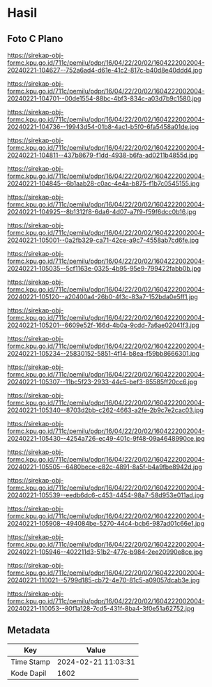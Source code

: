 # Hasil

## Foto C Plano

https://sirekap-obj-formc.kpu.go.id/711c/pemilu/pdpr/16/04/22/20/02/1604222002004-20240221-104627--752a6ad4-d61e-41c2-817c-b40d8e40ddd4.jpg

https://sirekap-obj-formc.kpu.go.id/711c/pemilu/pdpr/16/04/22/20/02/1604222002004-20240221-104701--00de1554-88bc-4bf3-834c-a03d7b9c1580.jpg

https://sirekap-obj-formc.kpu.go.id/711c/pemilu/pdpr/16/04/22/20/02/1604222002004-20240221-104736--19943d54-01b8-4ac1-b5f0-6fa5458a01de.jpg

https://sirekap-obj-formc.kpu.go.id/711c/pemilu/pdpr/16/04/22/20/02/1604222002004-20240221-104811--437b8679-f1dd-4938-b6fa-ad0211b4855d.jpg

https://sirekap-obj-formc.kpu.go.id/711c/pemilu/pdpr/16/04/22/20/02/1604222002004-20240221-104845--6b1aab28-c0ac-4e4a-b875-f1b7c0545155.jpg

https://sirekap-obj-formc.kpu.go.id/711c/pemilu/pdpr/16/04/22/20/02/1604222002004-20240221-104925--8b1312f8-6da6-4d07-a7f9-f59f6dcc0b16.jpg

https://sirekap-obj-formc.kpu.go.id/711c/pemilu/pdpr/16/04/22/20/02/1604222002004-20240221-105001--0a2fb329-ca71-42ce-a9c7-4558ab7cd6fe.jpg

https://sirekap-obj-formc.kpu.go.id/711c/pemilu/pdpr/16/04/22/20/02/1604222002004-20240221-105035--5cf1163e-0325-4b95-95e9-799422fabb0b.jpg

https://sirekap-obj-formc.kpu.go.id/711c/pemilu/pdpr/16/04/22/20/02/1604222002004-20240221-105120--a20400a4-26b0-4f3c-83a7-152bda0e5ff1.jpg

https://sirekap-obj-formc.kpu.go.id/711c/pemilu/pdpr/16/04/22/20/02/1604222002004-20240221-105201--6609e52f-166d-4b0a-9cdd-7a6ae02041f3.jpg

https://sirekap-obj-formc.kpu.go.id/711c/pemilu/pdpr/16/04/22/20/02/1604222002004-20240221-105234--25830152-5851-4f14-b8ea-f59bb8666301.jpg

https://sirekap-obj-formc.kpu.go.id/711c/pemilu/pdpr/16/04/22/20/02/1604222002004-20240221-105307--11bc5f23-2933-44c5-bef3-85585ff20cc6.jpg

https://sirekap-obj-formc.kpu.go.id/711c/pemilu/pdpr/16/04/22/20/02/1604222002004-20240221-105340--8703d2bb-c262-4663-a2fe-2b9c7e2cac03.jpg

https://sirekap-obj-formc.kpu.go.id/711c/pemilu/pdpr/16/04/22/20/02/1604222002004-20240221-105430--4254a726-ec49-401c-9f48-09a4648990ce.jpg

https://sirekap-obj-formc.kpu.go.id/711c/pemilu/pdpr/16/04/22/20/02/1604222002004-20240221-105505--6480bece-c82c-4891-8a5f-b4a9fbe8942d.jpg

https://sirekap-obj-formc.kpu.go.id/711c/pemilu/pdpr/16/04/22/20/02/1604222002004-20240221-105539--eedb6dc6-c453-4454-98a7-58d953e011ad.jpg

https://sirekap-obj-formc.kpu.go.id/711c/pemilu/pdpr/16/04/22/20/02/1604222002004-20240221-105908--494084be-5270-44c4-bcb6-987ad01c66e1.jpg

https://sirekap-obj-formc.kpu.go.id/711c/pemilu/pdpr/16/04/22/20/02/1604222002004-20240221-105946--402211d3-51b2-477c-b984-2ee20990e8ce.jpg

https://sirekap-obj-formc.kpu.go.id/711c/pemilu/pdpr/16/04/22/20/02/1604222002004-20240221-110021--5799d185-cb72-4e70-81c5-a09057dcab3e.jpg

https://sirekap-obj-formc.kpu.go.id/711c/pemilu/pdpr/16/04/22/20/02/1604222002004-20240221-110053--80f1a128-7cd5-431f-8ba4-3f0e51a62752.jpg


## Metadata

| Key        | Value               |
| ---------- | ------------------- |
| Time Stamp | 2024-02-21 11:03:31 |
| Kode Dapil | 1602                |



